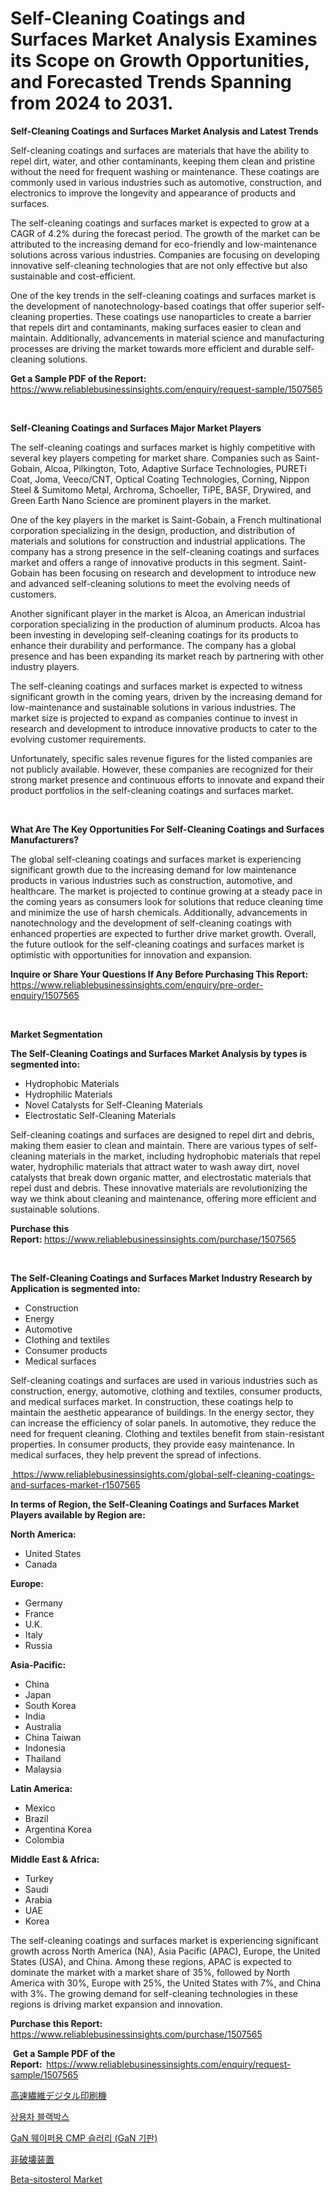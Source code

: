<p><h1>Self-Cleaning Coatings and Surfaces Market Analysis Examines its Scope on Growth Opportunities, and Forecasted Trends Spanning from 2024 to 2031.</h1></p><p><strong>Self-Cleaning Coatings and Surfaces Market Analysis and Latest Trends</strong></p>
<p><p>Self-cleaning coatings and surfaces are materials that have the ability to repel dirt, water, and other contaminants, keeping them clean and pristine without the need for frequent washing or maintenance. These coatings are commonly used in various industries such as automotive, construction, and electronics to improve the longevity and appearance of products and surfaces.</p><p>The self-cleaning coatings and surfaces market is expected to grow at a CAGR of 4.2% during the forecast period. The growth of the market can be attributed to the increasing demand for eco-friendly and low-maintenance solutions across various industries. Companies are focusing on developing innovative self-cleaning technologies that are not only effective but also sustainable and cost-efficient.</p><p>One of the key trends in the self-cleaning coatings and surfaces market is the development of nanotechnology-based coatings that offer superior self-cleaning properties. These coatings use nanoparticles to create a barrier that repels dirt and contaminants, making surfaces easier to clean and maintain. Additionally, advancements in material science and manufacturing processes are driving the market towards more efficient and durable self-cleaning solutions.</p></p>
<p><strong>Get a Sample PDF of the Report:&nbsp;</strong> <a href="https://www.reliablebusinessinsights.com/enquiry/request-sample/1507565">https://www.reliablebusinessinsights.com/enquiry/request-sample/1507565</a></p>
<p>&nbsp;</p>
<p><strong>Self-Cleaning Coatings and Surfaces Major Market Players</strong></p>
<p><p>The self-cleaning coatings and surfaces market is highly competitive with several key players competing for market share. Companies such as Saint-Gobain, Alcoa, Pilkington, Toto, Adaptive Surface Technologies, PURETi Coat, Joma, Veeco/CNT, Optical Coating Technologies, Corning, Nippon Steel & Sumitomo Metal, Archroma, Schoeller, TiPE, BASF, Drywired, and Green Earth Nano Science are prominent players in the market.</p><p>One of the key players in the market is Saint-Gobain, a French multinational corporation specializing in the design, production, and distribution of materials and solutions for construction and industrial applications. The company has a strong presence in the self-cleaning coatings and surfaces market and offers a range of innovative products in this segment. Saint-Gobain has been focusing on research and development to introduce new and advanced self-cleaning solutions to meet the evolving needs of customers.</p><p>Another significant player in the market is Alcoa, an American industrial corporation specializing in the production of aluminum products. Alcoa has been investing in developing self-cleaning coatings for its products to enhance their durability and performance. The company has a global presence and has been expanding its market reach by partnering with other industry players.</p><p>The self-cleaning coatings and surfaces market is expected to witness significant growth in the coming years, driven by the increasing demand for low-maintenance and sustainable solutions in various industries. The market size is projected to expand as companies continue to invest in research and development to introduce innovative products to cater to the evolving customer requirements.</p><p>Unfortunately, specific sales revenue figures for the listed companies are not publicly available. However, these companies are recognized for their strong market presence and continuous efforts to innovate and expand their product portfolios in the self-cleaning coatings and surfaces market.</p></p>
<p>&nbsp;</p>
<p><strong>What Are The Key Opportunities For Self-Cleaning Coatings and Surfaces Manufacturers?</strong></p>
<p><p>The global self-cleaning coatings and surfaces market is experiencing significant growth due to the increasing demand for low maintenance products in various industries such as construction, automotive, and healthcare. The market is projected to continue growing at a steady pace in the coming years as consumers look for solutions that reduce cleaning time and minimize the use of harsh chemicals. Additionally, advancements in nanotechnology and the development of self-cleaning coatings with enhanced properties are expected to further drive market growth. Overall, the future outlook for the self-cleaning coatings and surfaces market is optimistic with opportunities for innovation and expansion.</p></p>
<p><strong>Inquire or Share Your Questions If Any Before Purchasing This Report:</strong> <a href="https://www.reliablebusinessinsights.com/enquiry/pre-order-enquiry/1507565">https://www.reliablebusinessinsights.com/enquiry/pre-order-enquiry/1507565</a></p>
<p>&nbsp;</p>
<p><strong>Market Segmentation</strong></p>
<p><strong>The Self-Cleaning Coatings and Surfaces Market Analysis by types is segmented into:</strong></p>
<p><ul><li>Hydrophobic Materials</li><li>Hydrophilic Materials</li><li>Novel Catalysts for Self-Cleaning Materials</li><li>Electrostatic Self-Cleaning Materials</li></ul></p>
<p><p>Self-cleaning coatings and surfaces are designed to repel dirt and debris, making them easier to clean and maintain. There are various types of self-cleaning materials in the market, including hydrophobic materials that repel water, hydrophilic materials that attract water to wash away dirt, novel catalysts that break down organic matter, and electrostatic materials that repel dust and debris. These innovative materials are revolutionizing the way we think about cleaning and maintenance, offering more efficient and sustainable solutions.</p></p>
<p><strong>Purchase this Report:&nbsp;</strong><a href="https://www.reliablebusinessinsights.com/purchase/1507565">https://www.reliablebusinessinsights.com/purchase/1507565</a></p>
<p>&nbsp;</p>
<p><strong>The Self-Cleaning Coatings and Surfaces Market Industry Research by Application is segmented into:</strong></p>
<p><ul><li>Construction</li><li>Energy</li><li>Automotive</li><li>Clothing and textiles</li><li>Consumer products</li><li>Medical surfaces</li></ul></p>
<p><p>Self-cleaning coatings and surfaces are used in various industries such as construction, energy, automotive, clothing and textiles, consumer products, and medical surfaces market. In construction, these coatings help to maintain the aesthetic appearance of buildings. In the energy sector, they can increase the efficiency of solar panels. In automotive, they reduce the need for frequent cleaning. Clothing and textiles benefit from stain-resistant properties. In consumer products, they provide easy maintenance. In medical surfaces, they help prevent the spread of infections.</p></p>
<p><a href="https://www.reliablebusinessinsights.com/global-self-cleaning-coatings-and-surfaces-market-r1507565">&nbsp;https://www.reliablebusinessinsights.com/global-self-cleaning-coatings-and-surfaces-market-r1507565</a></p>
<p><strong>In terms of Region, the Self-Cleaning Coatings and Surfaces Market Players available by Region are:</strong></p>
<p>
    <p> <strong> North America: </strong>
        <ul>
            <li>United States</li>
            <li>Canada</li>
        </ul>
        </p> 
    <p> <strong> Europe: </strong>
        <ul>
            <li>Germany</li>
            <li>France</li>
            <li>U.K.</li>
            <li>Italy</li>
            <li>Russia</li>
        </ul>
        </p> 
    <p> <strong> Asia-Pacific: </strong>
        <ul>
            <li>China</li>
            <li>Japan</li>
            <li>South Korea</li>
            <li>India</li>
            <li>Australia</li>
            <li>China Taiwan</li>
            <li>Indonesia</li>
            <li>Thailand</li>
            <li>Malaysia</li>
        </ul>
        </p> 
    <p> <strong> Latin America: </strong>
        <ul>
            <li>Mexico</li>
            <li>Brazil</li>
            <li>Argentina Korea</li>
            <li>Colombia</li>
        </ul>
        </p> 
    <p> <strong> Middle East & Africa: </strong>
        <ul>
            <li>Turkey</li>
            <li>Saudi</li>
            <li>Arabia</li>
            <li>UAE</li>
            <li>Korea</li>
        </ul>
    </p>
    </p>
<p><p>The self-cleaning coatings and surfaces market is experiencing significant growth across North America (NA), Asia Pacific (APAC), Europe, the United States (USA), and China. Among these regions, APAC is expected to dominate the market with a market share of 35%, followed by North America with 30%, Europe with 25%, the United States with 7%, and China with 3%. The growing demand for self-cleaning technologies in these regions is driving market expansion and innovation.</p></p>
<p><strong>Purchase this Report: </strong><a href="https://www.reliablebusinessinsights.com/purchase/1507565">https://www.reliablebusinessinsights.com/purchase/1507565</a></p>
<p>&nbsp;<strong>Get a Sample PDF of the Report:&nbsp;&nbsp;</strong><a href="https://www.reliablebusinessinsights.com/enquiry/request-sample/1507565">https://www.reliablebusinessinsights.com/enquiry/request-sample/1507565</a></p>
<p><strong></strong></p>
<p><p><a href="https://medium.com/@amarart56456/%E9%AB%98%E9%80%9F%E3%83%86%E3%82%AD%E3%82%B9%E3%82%BF%E3%82%A4%E3%83%AB%E3%83%87%E3%82%B8%E3%82%BF%E3%83%AB%E5%8D%B0%E5%88%B7%E6%A9%9F%E3%81%AE%E5%B8%82%E5%A0%B4%E3%82%B7%E3%82%A7%E3%82%A2%E3%81%AE%E9%80%B2%E5%8C%96%E3%81%A8%E5%B8%82%E5%A0%B4%E6%88%90%E9%95%B7%E3%83%88%E3%83%AC%E3%83%B3%E3%83%892024%E5%B9%B4%E3%81%8B%E3%82%892031%E5%B9%B4%E3%81%BE%E3%81%A7-aaec615b45ec">高速繊維デジタル印刷機</a></p><p><a href="https://github.com/JackieFauhey9089475/Market-Research-Report-List-2/blob/main/305007185600.md">상용차 블랙박스</a></p><p><a href="https://medium.com/@guyeichert86/gan-%EC%9B%A8%EC%9D%B4%ED%8D%BC-gan-%EA%B8%B0%ED%8C%90-%EC%8B%9C%EC%9E%A5%EC%9D%84-%EC%9C%84%ED%95%9C-cmp-%EC%8A%AC%EB%9F%AC%EB%A6%AC-%EC%8B%9C%EC%9E%A5-%EC%A0%90%EC%9C%A0%EC%9C%A8-%EC%8B%9C%EC%9E%A5-%ED%8A%B8%EB%A0%8C%EB%93%9C-%EA%B7%B8%EB%A6%AC%EA%B3%A0-%EB%AF%B8%EB%9E%98-%EC%84%B1%EC%9E%A5-%ED%83%90%EC%83%89-2520da5b6ed2">GaN 웨이퍼용 CMP 슬러리 (GaN 기판)</a></p><p><a href="https://github.com/xnljig2898992/Market-Research-Report-List-2/blob/main/450083693232.md">非破壊装置</a></p><p><a href="https://github.com/lubmix/Market-Research-Report-List-2/blob/main/beta-sitosterol-market.md">Beta-sitosterol Market</a></p></p>